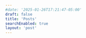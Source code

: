 ```yaml
---
#date: '2025-01-26T17:21:47-05:00'
draft: false
title: 'Posts'
searchEnabled: true
layout: 'post'
---
```

